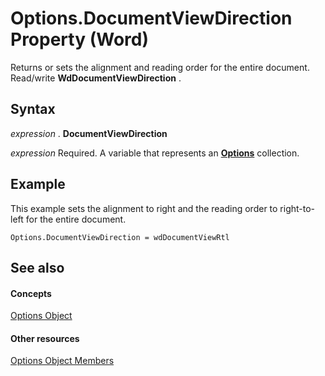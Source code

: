 
# Options.DocumentViewDirection Property (Word)

Returns or sets the alignment and reading order for the entire document. Read/write  **WdDocumentViewDirection** .


## Syntax

 _expression_ . **DocumentViewDirection**

 _expression_ Required. A variable that represents an **[Options](873b7b99-3fe1-fd89-9ece-a9355cb827dc.md)** collection.


## Example

This example sets the alignment to right and the reading order to right-to-left for the entire document.


```
Options.DocumentViewDirection = wdDocumentViewRtl
```


## See also


#### Concepts


[Options Object](873b7b99-3fe1-fd89-9ece-a9355cb827dc.md)
#### Other resources


[Options Object Members](76cd9dfe-6bbb-4c3d-0bfc-79a62bedd15e.md)
